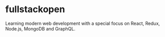 # fullstackopen
Learning modern web development with a special focus on React, Redux, Node.js, MongoDB and GraphQL.
